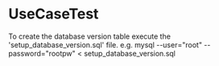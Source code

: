 # UseCaseTest


To create the database version table execute the 'setup_database_version.sql' file.
e.g. mysql --user="root" --password="rootpw" < setup_database_version.sql